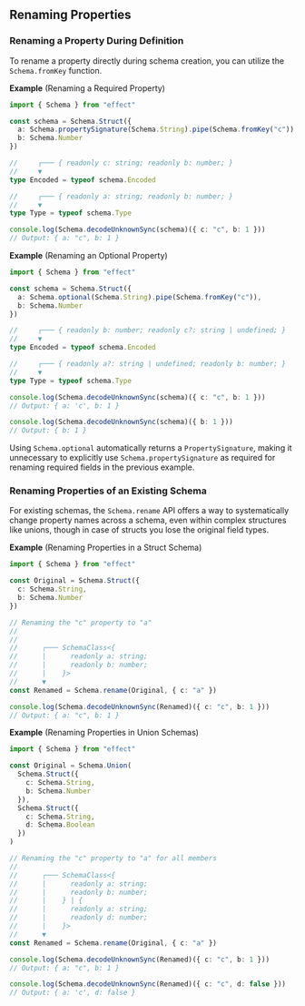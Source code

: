 ## Renaming Properties

### Renaming a Property During Definition

To rename a property directly during schema creation, you can utilize the `Schema.fromKey` function.

**Example** (Renaming a Required Property)

```ts twoslash
import { Schema } from "effect"

const schema = Schema.Struct({
  a: Schema.propertySignature(Schema.String).pipe(Schema.fromKey("c")),
  b: Schema.Number
})

//     ┌─── { readonly c: string; readonly b: number; }
//     ▼
type Encoded = typeof schema.Encoded

//     ┌─── { readonly a: string; readonly b: number; }
//     ▼
type Type = typeof schema.Type

console.log(Schema.decodeUnknownSync(schema)({ c: "c", b: 1 }))
// Output: { a: "c", b: 1 }
```

**Example** (Renaming an Optional Property)

```ts twoslash
import { Schema } from "effect"

const schema = Schema.Struct({
  a: Schema.optional(Schema.String).pipe(Schema.fromKey("c")),
  b: Schema.Number
})

//     ┌─── { readonly b: number; readonly c?: string | undefined; }
//     ▼
type Encoded = typeof schema.Encoded

//     ┌─── { readonly a?: string | undefined; readonly b: number; }
//     ▼
type Type = typeof schema.Type

console.log(Schema.decodeUnknownSync(schema)({ c: "c", b: 1 }))
// Output: { a: 'c', b: 1 }

console.log(Schema.decodeUnknownSync(schema)({ b: 1 }))
// Output: { b: 1 }
```

Using `Schema.optional` automatically returns a `PropertySignature`, making it unnecessary to explicitly use `Schema.propertySignature` as required for renaming required fields in the previous example.

### Renaming Properties of an Existing Schema

For existing schemas, the `Schema.rename` API offers a way to systematically change property names across a schema, even within complex structures like unions, though in case of structs you lose the original field types.

**Example** (Renaming Properties in a Struct Schema)

```ts twoslash
import { Schema } from "effect"

const Original = Schema.Struct({
  c: Schema.String,
  b: Schema.Number
})

// Renaming the "c" property to "a"
//
//
//      ┌─── SchemaClass<{
//      |      readonly a: string;
//      |      readonly b: number;
//      |    }>
//      ▼
const Renamed = Schema.rename(Original, { c: "a" })

console.log(Schema.decodeUnknownSync(Renamed)({ c: "c", b: 1 }))
// Output: { a: "c", b: 1 }
```

**Example** (Renaming Properties in Union Schemas)

```ts twoslash
import { Schema } from "effect"

const Original = Schema.Union(
  Schema.Struct({
    c: Schema.String,
    b: Schema.Number
  }),
  Schema.Struct({
    c: Schema.String,
    d: Schema.Boolean
  })
)

// Renaming the "c" property to "a" for all members
//
//      ┌─── SchemaClass<{
//      |      readonly a: string;
//      |      readonly b: number;
//      |    } | {
//      |      readonly a: string;
//      |      readonly d: number;
//      |    }>
//      ▼
const Renamed = Schema.rename(Original, { c: "a" })

console.log(Schema.decodeUnknownSync(Renamed)({ c: "c", b: 1 }))
// Output: { a: "c", b: 1 }

console.log(Schema.decodeUnknownSync(Renamed)({ c: "c", d: false }))
// Output: { a: 'c', d: false }
```
